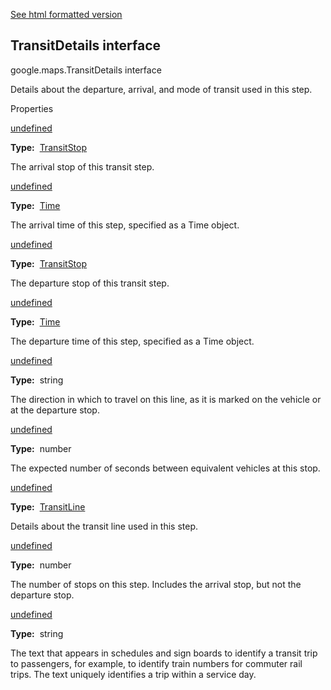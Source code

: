 [See html formatted version](https://huasofoundries.github.io/google-maps-documentation/TransitDetails.html)

TransitDetails interface
------------------------

google.maps.TransitDetails interface

Details about the departure, arrival, and mode of transit used in this step.

Properties

[undefined](#TransitDetails.arrival_stop)

**Type:**  [TransitStop](/maps/documentation/javascript/reference/3.40/directions#TransitStop)

The arrival stop of this transit step.

[undefined](#TransitDetails.arrival_time)

**Type:**  [Time](/maps/documentation/javascript/reference/3.40/directions#Time)

The arrival time of this step, specified as a Time object.

[undefined](#TransitDetails.departure_stop)

**Type:**  [TransitStop](/maps/documentation/javascript/reference/3.40/directions#TransitStop)

The departure stop of this transit step.

[undefined](#TransitDetails.departure_time)

**Type:**  [Time](/maps/documentation/javascript/reference/3.40/directions#Time)

The departure time of this step, specified as a Time object.

[undefined](#TransitDetails.headsign)

**Type:**  string

The direction in which to travel on this line, as it is marked on the vehicle or at the departure stop.

[undefined](#TransitDetails.headway)

**Type:**  number

The expected number of seconds between equivalent vehicles at this stop.

[undefined](#TransitDetails.line)

**Type:**  [TransitLine](/maps/documentation/javascript/reference/3.40/directions#TransitLine)

Details about the transit line used in this step.

[undefined](#TransitDetails.num_stops)

**Type:**  number

The number of stops on this step. Includes the arrival stop, but not the departure stop.

[undefined](#TransitDetails.trip_short_name)

**Type:**  string

The text that appears in schedules and sign boards to identify a transit trip to passengers, for example, to identify train numbers for commuter rail trips. The text uniquely identifies a trip within a service day.